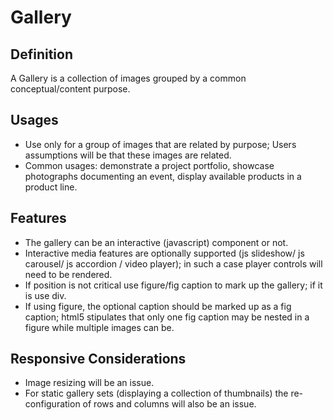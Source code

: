 # Gallery

## Definition

A Gallery is a collection of images grouped by a common conceptual/content purpose. 

## Usages

* Use only for a group of images that are related by purpose; Users assumptions will be that these images are related.
* Common usages: demonstrate a project portfolio, showcase photographs documenting an event, display available products in a product line.

## Features
* The gallery can be an interactive (javascript) component or not.
* Interactive media features are optionally supported (js slideshow/ js carousel/ js accordion / video player); in such a case player controls will need to be rendered.
* If position is not critical use figure/fig caption to mark up the gallery; if it is use div.
* If using figure, the optional caption should be marked up as a fig caption; html5 stipulates that only one fig caption may be nested in a figure while multiple images can be.


## Responsive Considerations

* Image resizing will be an issue. 
* For static gallery sets (displaying a collection of thumbnails) the re-configuration of
rows and columns will also be an issue.